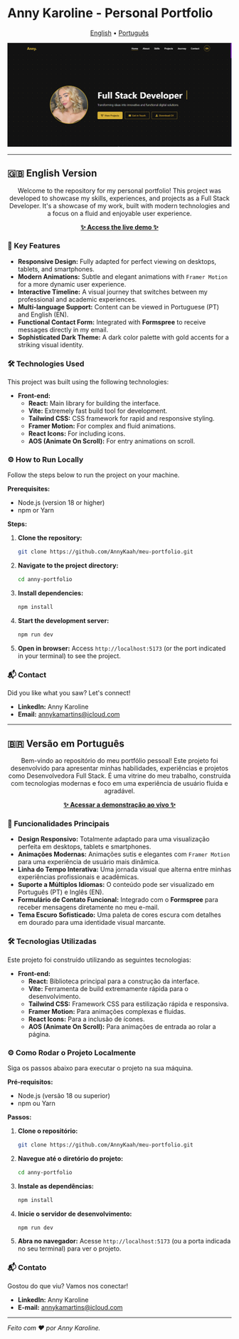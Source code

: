 # Anny Karoline - Personal Portfolio

<p align="center">
  <a href="#-english-version">English</a> •
  <a href="#-versão-em-português">Português</a>
</p>

<p align="center">
  <img src="./img/screenshot.png" alt="Screenshot of Anny Karoline's Portfolio" width="800"/>
</p>

---

## 🇬🇧 English Version

<p align="center">
  Welcome to the repository for my personal portfolio! This project was developed to showcase my skills, experiences, and projects as a Full Stack Developer. It's a showcase of my work, built with modern technologies and a focus on a fluid and enjoyable user experience.
</p>

<p align="center">
  <a href="https://anny-dev.vercel.app/">
    <strong>✨ Access the live demo ✨</strong>
  </a>
</p>

### 🚀 Key Features

- **Responsive Design:** Fully adapted for perfect viewing on desktops, tablets, and smartphones.
- **Modern Animations:** Subtle and elegant animations with `Framer Motion` for a more dynamic user experience.
- **Interactive Timeline:** A visual journey that switches between my professional and academic experiences.
- **Multi-language Support:** Content can be viewed in Portuguese (PT) and English (EN).
- **Functional Contact Form:** Integrated with **Formspree** to receive messages directly in my email.
- **Sophisticated Dark Theme:** A dark color palette with gold accents for a striking visual identity.

### 🛠️ Technologies Used

This project was built using the following technologies:

- **Front-end:**
  - **React:** Main library for building the interface.
  - **Vite:** Extremely fast build tool for development.
  - **Tailwind CSS:** CSS framework for rapid and responsive styling.
  - **Framer Motion:** For complex and fluid animations.
  - **React Icons:** For including icons.
  - **AOS (Animate On Scroll):** For entry animations on scroll.

### ⚙️ How to Run Locally

Follow the steps below to run the project on your machine.

**Prerequisites:**

- Node.js (version 18 or higher)
- npm or Yarn

**Steps:**

1. **Clone the repository:**

   ```bash
   git clone https://github.com/AnnyKaah/meu-portfolio.git
   ```

2. **Navigate to the project directory:**

   ```bash
   cd anny-portfolio
   ```

3. **Install dependencies:**

   ```bash
   npm install
   ```

4. **Start the development server:**

   ```bash
   npm run dev
   ```

5. **Open in browser:**
   Access `http://localhost:5173` (or the port indicated in your terminal) to see the project.

### 📬 Contact

Did you like what you saw? Let's connect!

- **LinkedIn:** Anny Karoline
- **Email:** annykamartins@icloud.com

---

## 🇧🇷 Versão em Português

<p align="center">
  Bem-vindo ao repositório do meu portfólio pessoal! Este projeto foi desenvolvido para apresentar minhas habilidades, experiências e projetos como Desenvolvedora Full Stack. É uma vitrine do meu trabalho, construída com tecnologias modernas e foco em uma experiência de usuário fluida e agradável.
</p>

<p align="center">
  <a href="https://seu-portfolio.vercel.app/">
    <strong>✨ Acessar a demonstração ao vivo ✨</strong>
  </a>
</p>

### 🚀 Funcionalidades Principais

- **Design Responsivo:** Totalmente adaptado para uma visualização perfeita em desktops, tablets e smartphones.
- **Animações Modernas:** Animações sutis e elegantes com `Framer Motion` para uma experiência de usuário mais dinâmica.
- **Linha do Tempo Interativa:** Uma jornada visual que alterna entre minhas experiências profissionais e acadêmicas.
- **Suporte a Múltiplos Idiomas:** O conteúdo pode ser visualizado em Português (PT) e Inglês (EN).
- **Formulário de Contato Funcional:** Integrado com o **Formspree** para receber mensagens diretamente no meu e-mail.
- **Tema Escuro Sofisticado:** Uma paleta de cores escura com detalhes em dourado para uma identidade visual marcante.

### 🛠️ Tecnologias Utilizadas

Este projeto foi construído utilizando as seguintes tecnologias:

- **Front-end:**
  - **React:** Biblioteca principal para a construção da interface.
  - **Vite:** Ferramenta de build extremamente rápida para o desenvolvimento.
  - **Tailwind CSS:** Framework CSS para estilização rápida e responsiva.
  - **Framer Motion:** Para animações complexas e fluidas.
  - **React Icons:** Para a inclusão de ícones.
  - **AOS (Animate On Scroll):** Para animações de entrada ao rolar a página.

### ⚙️ Como Rodar o Projeto Localmente

Siga os passos abaixo para executar o projeto na sua máquina.

**Pré-requisitos:**

- Node.js (versão 18 ou superior)
- npm ou Yarn

**Passos:**

1. **Clone o repositório:**

   ```bash
   git clone https://github.com/AnnyKaah/meu-portfolio.git
   ```

2. **Navegue até o diretório do projeto:**

   ```bash
   cd anny-portfolio
   ```

3. **Instale as dependências:**

   ```bash
   npm install
   ```

4. **Inicie o servidor de desenvolvimento:**

   ```bash
   npm run dev
   ```

5. **Abra no navegador:**
   Acesse `http://localhost:5173` (ou a porta indicada no seu terminal) para ver o projeto.

### 📬 Contato

Gostou do que viu? Vamos nos conectar!

- **LinkedIn:** Anny Karoline
- **E-mail:** annykamartins@icloud.com

---

_Feito com ❤️ por Anny Karoline._
